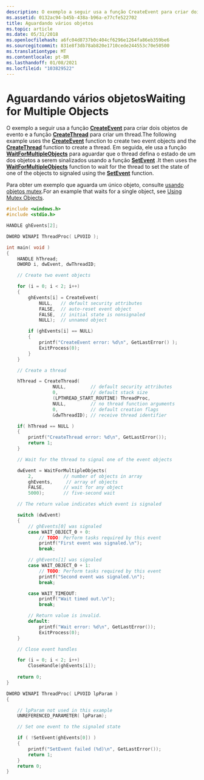 ```yaml
---
description: O exemplo a seguir usa a função CreateEvent para criar dois objetos de evento e a função CreateThread para criar um thread.
ms.assetid: 0132ac94-b45b-438a-b96a-e77cfe522702
title: Aguardando vários objetos
ms.topic: article
ms.date: 05/31/2018
ms.openlocfilehash: a6fc04d8737b0c404cf6296e1264fa86eb359be6
ms.sourcegitcommit: 831e8f3db78ab820e1710cede244553c70e50500
ms.translationtype: MT
ms.contentlocale: pt-BR
ms.lasthandoff: 01/08/2021
ms.locfileid: "103829522"
---
```

# <a name="waiting-for-multiple-objects"></a><span data-ttu-id="222b1-103">Aguardando vários objetos</span><span class="sxs-lookup"><span data-stu-id="222b1-103">Waiting for Multiple Objects</span></span>

<span data-ttu-id="222b1-104">O exemplo a seguir usa a função [**CreateEvent**](/windows/win32/api/synchapi/nf-synchapi-createeventa) para criar dois objetos de evento e a função [**CreateThread**](/windows/win32/api/processthreadsapi/nf-processthreadsapi-createthread) para criar um thread.</span><span class="sxs-lookup"><span data-stu-id="222b1-104">The following example uses the [**CreateEvent**](/windows/win32/api/synchapi/nf-synchapi-createeventa) function to create two event objects and the [**CreateThread**](/windows/win32/api/processthreadsapi/nf-processthreadsapi-createthread) function to create a thread.</span></span> <span data-ttu-id="222b1-105">Em seguida, ele usa a função [**WaitForMultipleObjects**](/windows/win32/api/synchapi/nf-synchapi-waitformultipleobjects) para aguardar que o thread defina o estado de um dos objetos a serem sinalizados usando a função [**SetEvent**](/windows/win32/api/synchapi/nf-synchapi-resetevent) .</span><span class="sxs-lookup"><span data-stu-id="222b1-105">It then uses the [**WaitForMultipleObjects**](/windows/win32/api/synchapi/nf-synchapi-waitformultipleobjects) function to wait for the thread to set the state of one of the objects to signaled using the [**SetEvent**](/windows/win32/api/synchapi/nf-synchapi-resetevent) function.</span></span>

<span data-ttu-id="222b1-106">Para obter um exemplo que aguarda um único objeto, consulte [usando objetos mutex](using-mutex-objects.md).</span><span class="sxs-lookup"><span data-stu-id="222b1-106">For an example that waits for a single object, see [Using Mutex Objects](using-mutex-objects.md).</span></span>


```C++
#include <windows.h>
#include <stdio.h>

HANDLE ghEvents[2];

DWORD WINAPI ThreadProc( LPVOID );

int main( void )
{
    HANDLE hThread; 
    DWORD i, dwEvent, dwThreadID; 

    // Create two event objects

    for (i = 0; i < 2; i++) 
    { 
        ghEvents[i] = CreateEvent( 
            NULL,   // default security attributes
            FALSE,  // auto-reset event object
            FALSE,  // initial state is nonsignaled
            NULL);  // unnamed object

        if (ghEvents[i] == NULL) 
        { 
            printf("CreateEvent error: %d\n", GetLastError() ); 
            ExitProcess(0); 
        } 
    } 

    // Create a thread

    hThread = CreateThread( 
                 NULL,         // default security attributes
                 0,            // default stack size
                 (LPTHREAD_START_ROUTINE) ThreadProc, 
                 NULL,         // no thread function arguments
                 0,            // default creation flags
                 &dwThreadID); // receive thread identifier

    if( hThread == NULL )
    {
        printf("CreateThread error: %d\n", GetLastError());
        return 1;
    }

    // Wait for the thread to signal one of the event objects

    dwEvent = WaitForMultipleObjects( 
        2,           // number of objects in array
        ghEvents,     // array of objects
        FALSE,       // wait for any object
        5000);       // five-second wait

    // The return value indicates which event is signaled

    switch (dwEvent) 
    { 
        // ghEvents[0] was signaled
        case WAIT_OBJECT_0 + 0: 
            // TODO: Perform tasks required by this event
            printf("First event was signaled.\n");
            break; 

        // ghEvents[1] was signaled
        case WAIT_OBJECT_0 + 1: 
            // TODO: Perform tasks required by this event
            printf("Second event was signaled.\n");
            break; 

        case WAIT_TIMEOUT:
            printf("Wait timed out.\n");
            break;

        // Return value is invalid.
        default: 
            printf("Wait error: %d\n", GetLastError()); 
            ExitProcess(0); 
    }

    // Close event handles

    for (i = 0; i < 2; i++) 
        CloseHandle(ghEvents[i]); 
    
    return 0;   
}

DWORD WINAPI ThreadProc( LPVOID lpParam )
{

    // lpParam not used in this example
    UNREFERENCED_PARAMETER( lpParam);

    // Set one event to the signaled state

    if ( !SetEvent(ghEvents[0]) ) 
    {
        printf("SetEvent failed (%d)\n", GetLastError());
        return 1;
    }
    return 0;
}
```



 

 
